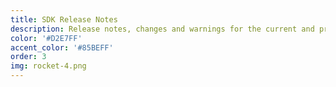 ```yaml
---
title: SDK Release Notes
description: Release notes, changes and warnings for the current and previous SDK versions.
color: '#D2E7FF'
accent_color: '#85BEFF'
order: 3
img: rocket-4.png
---
```

